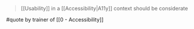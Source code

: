 > [[Usability]] in a [[Accessibility|A11y]] context should be considerate

#quote by trainer of [[0 - Accessibility]]
